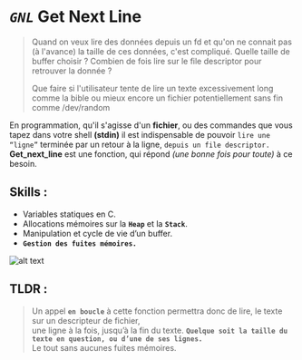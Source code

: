 # *`GNL`* Get Next Line 

> Quand on veux lire des données depuis un fd et qu'on ne connait pas (à l'avance) la taille de ces données, c'est compliqué. 
> Quelle taille de buffer choisir ? Combien de fois lire sur le file descriptor pour retrouver la donnée ?  
> 
> Que faire si l'utilisateur tente de lire un texte excessivement long comme la bible ou mieux encore 
> un fichier potentiellement sans fin comme /dev/random 

En programmation, qu'il s'agisse d'un **fichier**, ou des commandes que vous tapez dans votre shell **(stdin)**
il est indispensable de pouvoir `lire une “ligne”` terminée par un retour à la ligne, `depuis un file descriptor.`
**Get_next_line** est une fonction, qui répond *(une bonne fois pour toute)* à ce besoin.


## Skills :
* Variables statiques en C.
* Allocations mémoires sur la **`Heap`** et la **`Stack`**.
* Manipulation et cycle de vie d’un buffer.
* **`Gestion des fuites mémoires.`**


![alt text](https://github.com/mayer-overflow/get_next_line/blob/master/no_memory_leak.png "Pas de leak mémoire en sortie.")

## TLDR : 
> Un appel **`en boucle`** à cette fonction permettra donc de lire, le texte sur un descripteur de fichier,  
> une ligne à la fois, jusqu’à la fin du texte.
> **`Quelque soit la taille du texte en question, ou d’une de ses lignes.`**  
> Le tout sans aucunes fuites mémoires.





